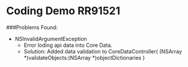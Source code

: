 # Coding Demo RR91521

###Problems Found:
* NSInvalidArgumentException
  * Error loding api data into Core Data. 
  * Solution: Added data validation to CoreDataController( (NSArray *)validateObjects:(NSArray *)objectDictionaries ) 
